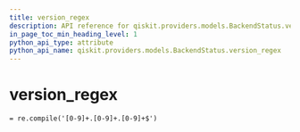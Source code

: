 ```yaml
---
title: version_regex
description: API reference for qiskit.providers.models.BackendStatus.version_regex
in_page_toc_min_heading_level: 1
python_api_type: attribute
python_api_name: qiskit.providers.models.BackendStatus.version_regex
---
```


# version\_regex

<span id="qiskit.providers.models.BackendStatus.version_regex" />

`= re.compile('[0-9]+.[0-9]+.[0-9]+$')`

